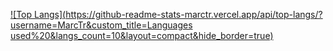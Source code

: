 [![Top Langs](https://github-readme-stats-marctr.vercel.app/api/top-langs/?username=MarcTr&custom_title=Languages used%20&langs_count=10&layout=compact&hide_border=true)](#)



<!--
**MarcTr/MarcTr** is a ✨ _special_ ✨ repository because its `README.md` (this file) appears on your GitHub profile.

Here are some ideas to get you started:

- 🔭 I’m currently working on ...
- 🌱 I’m currently learning ...
- 👯 I’m looking to collaborate on ...
- 🤔 I’m looking for help with ...
- 💬 Ask me about ...
- 📫 How to reach me: ...
- 😄 Pronouns: ...
- ⚡ Fun fact: ...
-->
